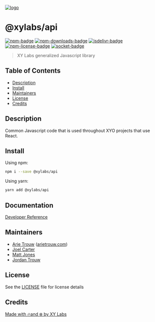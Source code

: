 [![logo][]](https://xylabs.com)

# @xylabs/api

[![npm-badge][]][npm-link]
[![npm-downloads-badge][]][npm-link]
[![jsdelivr-badge][]][jsdelivr-link]
[![npm-license-badge][]](LICENSE)
[![socket-badge][]][socket-link]

> XY Labs generalized Javascript library 

## Table of Contents

-   [Description](#description)
-   [Install](#install)
-   [Maintainers](#maintainers)
-   [License](#license)
-   [Credits](#credits)

## Description

Common Javascript code that is used throughout XYO projects that use React.

## Install

Using npm:

```sh
npm i --save @xylabs/api
```

Using yarn:

```sh
yarn add @xylabs/api
```

## Documentation
[Developer Reference](https://xylabs.github.io/sdk-js)

## Maintainers

-   [Arie Trouw](https://github.com/arietrouw) ([arietrouw.com](https://arietrouw.com))
-   [Joel Carter](https://github.com/JoelBCarter)
-   [Matt Jones](https://github.com/jonesmac)
-   [Jordan Trouw](https://github.com/jordantrouw)

## License

See the [LICENSE](LICENSE) file for license details

## Credits

[Made with 🔥and ❄️ by XY Labs](https://xylabs.com)

[logo]: https://cdn.xy.company/img/brand/XYPersistentCompany_Logo_Icon_Colored.svg

[npm-badge]: https://img.shields.io/npm/v/@xylabs/api.svg
[npm-link]: https://www.npmjs.com/package/@xylabs/api

[npm-downloads-badge]: https://img.shields.io/npm/dw/@xylabs/api
[npm-license-badge]: https://img.shields.io/npm/l/@xylabs/api

[jsdelivr-badge]: https://data.jsdelivr.com/v1/package/npm/@xylabs/api/badge
[jsdelivr-link]: https://www.jsdelivr.com/package/npm/@xylabs/api

[socket-badge]: https://socket.dev/api/badge/npm/package/@xylabs/api
[socket-link]: https://socket.dev/npm/package/@xylabs/api